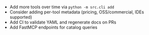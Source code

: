 - Add more tools over time via `python -m src.cli add`
- Consider adding per-tool metadata (pricing, OSS/commercial, IDEs supported)
- Add CI to validate YAML and regenerate docs on PRs
- Add FastMCP endpoints for catalog queries
